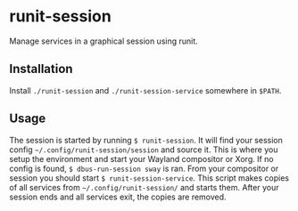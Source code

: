 # runit-session
Manage services in a graphical session using runit.
## Installation
Install `./runit-session` and `./runit-session-service` somewhere in `$PATH`.
## Usage
The session is started by running `$ runit-session`.
It will find your session config `~/.config/runit-session/session` and source it.
This is where you setup the environment and start your Wayland compositor or Xorg.
If no config is found, `$ dbus-run-session sway` is ran.
From your compositor or session you should start `$ runit-session-service`.
This script makes copies of all services from `~/.config/runit-session/` and starts them.
After your session ends and all services exit, the copies are removed.
